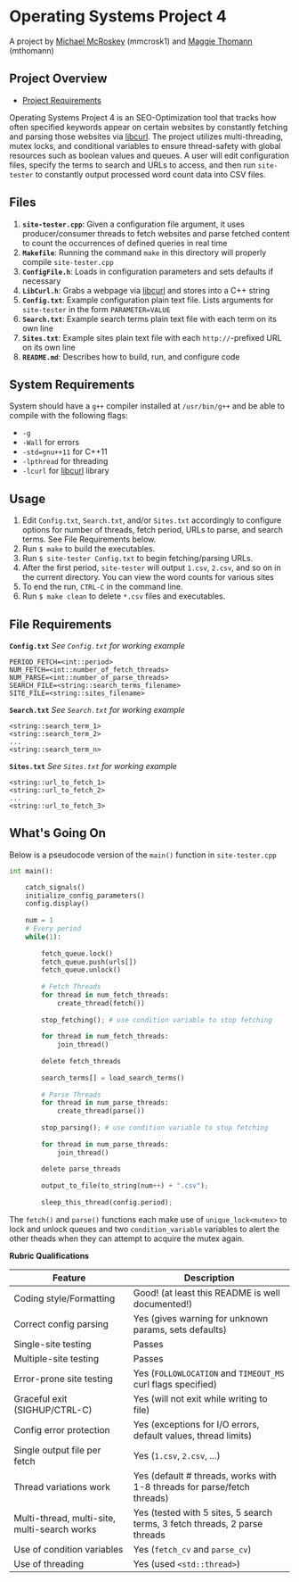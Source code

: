 # Operating Systems Project 4

A project by [Michael McRoskey](http://michaelmcroskey.com/) (mmcrosk1) and [Maggie Thomann](http://maggiethomann.com/) (mthomann)

Project Overview
--------

- [Project Requirements](http://www3.nd.edu/~dthain/courses/cse30341/spring2017/project4/project4.html)

Operating Systems Project 4 is an SEO-Optimization tool that tracks how often specified keywords appear on certain websites by constantly fetching and parsing those websites via [libcurl](https://curl.haxx.se/libcurl/). The project utilizes multi-threading, mutex locks, and conditional variables to ensure thread-safety with global resources such as boolean values and queues. A user will edit configuration files, specify the terms to search and URLs to access, and then run `site-tester` to constantly output processed word count data into CSV files.

## Files
1. **`site-tester.cpp`**: Given a configuration file argument, it uses producer/consumer threads to fetch websites and parse fetched content to count the occurrences of defined queries in real time
2. **`Makefile`**: Running the command `make` in this directory will properly compile `site-tester.cpp`
3. **`ConfigFile.h`**: Loads in configuration parameters and sets defaults if necessary
4. **`LibCurl.h`**: Grabs a webpage via [libcurl](https://curl.haxx.se/libcurl/) and stores into a C++ string
5. **`Config.txt`**: Example configuration plain text file. Lists arguments for `site-tester` in the form `PARAMETER=VALUE`
6. **`Search.txt`**: Example search terms plain text file with each term on its own line
7. **`Sites.txt`**: Example sites plain text file with each `http://`-prefixed URL on its own line
8. **`README.md`**: Describes how to build, run, and configure code

## System Requirements
System should have a `g++` compiler installed at `/usr/bin/g++` and be able to compile with the following flags:
- `-g`
- `-Wall` for errors
- `-std=gnu++11` for C++11
- `-lpthread` for threading
- `-lcurl` for [libcurl](https://curl.haxx.se/libcurl/) library 

## Usage
1. Edit `Config.txt`, `Search.txt`, and/or `Sites.txt` accordingly to configure options for number of threads, fetch period, URLs to parse, and search terms. See File Requirements below.
1. Run `$ make` to build the executables.
2. Run `$ site-tester Config.txt` to begin fetching/parsing URLs.
4. After the first period, `site-tester` will output `1.csv`, `2.csv`, and so on in the current directory. You can view the word counts for various sites
5. To end the run, `CTRL-C` in the command line.
5. Run `$ make clean` to delete `*.csv` files and executables.

## File Requirements

**`Config.txt`**
*See `Config.txt` for working example*
```
PERIOD_FETCH=<int::period>
NUM_FETCH=<int::number_of_fetch_threads>
NUM_PARSE=<int::number_of_parse_threads>
SEARCH_FILE=<string::search_terms_filename>
SITE_FILE=<string::sites_filename>
```

**`Search.txt`**
*See `Search.txt` for working example*
```
<string::search_term_1>
<string::search_term_2>
...
<string::search_term_n>
```

**`Sites.txt`**
*See `Sites.txt` for working example*
```
<string::url_to_fetch_1>
<string::url_to_fetch_2>
...
<string::url_to_fetch_3>
```

## What's Going On

Below is a pseudocode version of the `main()` function in `site-tester.cpp`

```python
int main():

	catch_signals()
	initialize_config_parameters()
	config.display()
	
	num = 1
	# Every period
	while(1):
		
		fetch_queue.lock()
		fetch_queue.push(urls[])
		fetch_queue.unlock()
		
		# Fetch Threads
		for thread in num_fetch_threads:
			create_thread(fetch())
			
		stop_fetching(); # use condition variable to stop fetching
					
		for thread in num_fetch_threads:
			join_thread()
			
		delete fetch_threads
		
		search_terms[] = load_search_terms()
		
		# Parse Threads
		for thread in num_parse_threads:
			create_thread(parse())
			
		stop_parsing(); # use condition variable to stop fetching
					
		for thread in num_parse_threads:
			join_thread()
			
		delete parse_threads
		
		output_to_file(to_string(num++) + ".csv");
		
		sleep_this_thread(config.period);
```

The `fetch()` and `parse()` functions each make use of `unique_lock<mutex>` to lock and unlock queues and two `condition_variable` variables to alert the other theads when they can attempt to acquire the mutex again.

**Rubric Qualifications**

| Feature                        | Description                                                             |
|--------------------------------|-------------------------------------------------------------------------|
| Coding style/Formatting        | Good! (at least this README is well documented!)                        |
| Correct config parsing         | Yes (gives warning for unknown params, sets defaults)                   |
| Single-site testing            | Passes                                                                  |
| Multiple-site testing          | Passes                                                                  |
| Error-prone site testing       | Yes (`FOLLOWLOCATION` and `TIMEOUT_MS` curl flags specified)            |
| Graceful exit (SIGHUP/CTRL-C)  | Yes (will not exit while writing to file)                               |
| Config error protection        | Yes (exceptions for I/O errors, default values, thread limits)          |
| Single output file per fetch   | Yes (`1.csv`, `2.csv`, ...)                                             |
| Thread variations work         | Yes (default # threads, works with 1-8 threads for parse/fetch threads) |
| Multi-thread, multi-site, multi-search works   | Yes (tested with 5 sites, 5 search terms, 3 fetch threads, 2 parse threads |
| Use of condition variables     | Yes (`fetch_cv` and `parse_cv`)                                         |
| Use of threading               | Yes (used `<std::thread>`)                                              |


